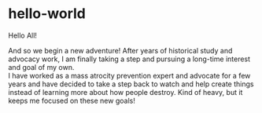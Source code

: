# hello-world

Hello All!

And so we begin a new adventure! After years of historical study and advocacy work, I am finally taking a step and pursuing a long-time interest and goal of my own. <br/>
I have worked as a mass atrocity prevention expert and advocate for a few years and have decided to take a step back to watch and help create things instead of learning more about how people destroy. Kind of heavy, but it keeps me focused on these new goals!
